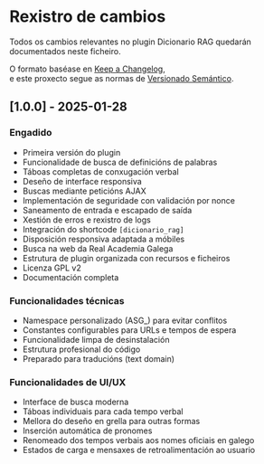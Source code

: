 # Rexistro de cambios

Todos os cambios relevantes no plugin Dicionario RAG quedarán documentados neste ficheiro.

O formato baséase en [Keep a Changelog](https://keepachangelog.com/en/1.0.0/),  
e este proxecto segue as normas de [Versionado Semántico](https://semver.org/spec/v2.0.0.html).

## [1.0.0] - 2025-01-28

### Engadido
- Primeira versión do plugin
- Funcionalidade de busca de definicións de palabras
- Táboas completas de conxugación verbal
- Deseño de interface responsiva
- Buscas mediante peticións AJAX
- Implementación de seguridade con validación por nonce
- Saneamento de entrada e escapado de saída
- Xestión de erros e rexistro de logs
- Integración do shortcode `[dicionario_rag]`
- Disposición responsiva adaptada a móbiles
- Busca na web da Real Academia Galega
- Estrutura de plugin organizada con recursos e ficheiros
- Licenza GPL v2
- Documentación completa

### Funcionalidades técnicas
- Namespace personalizado (ASG_) para evitar conflitos
- Constantes configurables para URLs e tempos de espera
- Funcionalidade limpa de desinstalación
- Estrutura profesional do código
- Preparado para traducións (text domain)

### Funcionalidades de UI/UX
- Interface de busca moderna
- Táboas individuais para cada tempo verbal
- Mellora do deseño en grella para outras formas
- Inserción automática de pronomes
- Renomeado dos tempos verbais aos nomes oficiais en galego
- Estados de carga e mensaxes de retroalimentación ao usuario
